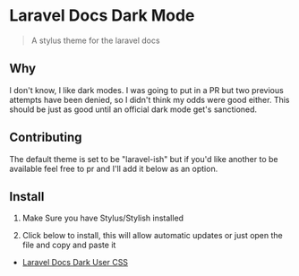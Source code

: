 # Laravel Docs Dark Mode
>A stylus theme for the laravel docs

## Why
I don't know, I like dark modes. I was going to put in a PR but two previous attempts have been denied, so I didn't think my odds were good either. This should be just as good until an official dark mode get's sanctioned.

## Contributing
The default theme is set to be "laravel-ish" but if you'd like another to be available feel free to pr and I'll add it below as an option.

## Install

1. Make Sure you have Stylus/Stylish installed 

2. Click below to install, this will allow automatic updates or just open the file and copy and paste it
- [Laravel Docs Dark User CSS](https://raw.githubusercontent.com/Infamoustrey/laravel-docs-dark-mode/master/laravel-docs-dark.user.css)

